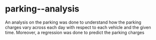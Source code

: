 # parking--analysis
An analysis on the parking was done to understand how the parking charges vary across each day with respect to each vehicle and the given time. Moreover, a regression was done to predict the parking charges
